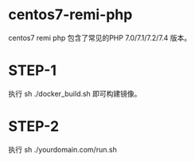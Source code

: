 # centos7-remi-php
centos7 remi php
包含了常见的PHP 7.0/7.1/7.2/7.4 版本。
# STEP-1
执行 sh ./docker_build.sh 即可构建镜像。
# STEP-2
执行 sh ./yourdomain.com/run.sh
